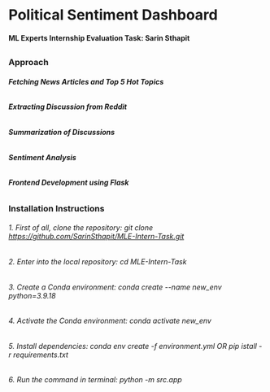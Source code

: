 # __Political Sentiment Dashboard__
#### __ML Experts Internship Evaluation Task: Sarin Sthapit__
##
### __Approach__
###### __Fetching News Articles and Top 5 Hot Topics__
###### __Extracting Discussion from Reddit__ 
###### __Summarization of Discussions__
###### __Sentiment Analysis__
###### __Frontend Development using Flask__
##
### __Installation Instructions__
###### 1. First of all, clone the repository: _git clone https://github.com/SarinSthapit/MLE-Intern-Task.git_ 
###### 2. Enter into the local repository: _cd MLE-Intern-Task_
###### 3. Create a Conda environment: _conda create --name new_env python=3.9.18_
###### 4. Activate the Conda environment: _conda activate new_env_
###### 5. Install dependencies: _conda env create -f environment.yml_ OR _pip istall -r requirements.txt_
###### 6. Run the command in terminal: _python -m src.app_
